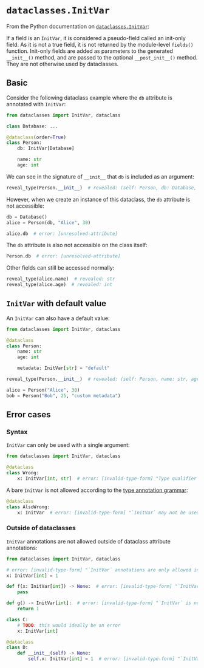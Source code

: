 # `dataclasses.InitVar`

From the Python documentation on [`dataclasses.InitVar`]:

If a field is an `InitVar`, it is considered a pseudo-field called an init-only field. As it is not
a true field, it is not returned by the module-level `fields()` function. Init-only fields are added
as parameters to the generated `__init__()` method, and are passed to the optional `__post_init__()`
method. They are not otherwise used by dataclasses.

## Basic

Consider the following dataclass example where the `db` attribute is annotated with `InitVar`:

```py
from dataclasses import InitVar, dataclass

class Database: ...

@dataclass(order=True)
class Person:
    db: InitVar[Database]

    name: str
    age: int
```

We can see in the signature of `__init__` that `db` is included as an argument:

```py
reveal_type(Person.__init__)  # revealed: (self: Person, db: Database, name: str, age: int) -> None
```

However, when we create an instance of this dataclass, the `db` attribute is not accessible:

```py
db = Database()
alice = Person(db, "Alice", 30)

alice.db  # error: [unresolved-attribute]
```

The `db` attribute is also not accessible on the class itself:

```py
Person.db  # error: [unresolved-attribute]
```

Other fields can still be accessed normally:

```py
reveal_type(alice.name)  # revealed: str
reveal_type(alice.age)  # revealed: int
```

## `InitVar` with default value

An `InitVar` can also have a default value:

```py
from dataclasses import InitVar, dataclass

@dataclass
class Person:
    name: str
    age: int

    metadata: InitVar[str] = "default"

reveal_type(Person.__init__)  # revealed: (self: Person, name: str, age: int, metadata: str = Literal["default"]) -> None

alice = Person("Alice", 30)
bob = Person("Bob", 25, "custom metadata")
```

## Error cases

### Syntax

`InitVar` can only be used with a single argument:

```py
from dataclasses import InitVar, dataclass

@dataclass
class Wrong:
    x: InitVar[int, str]  # error: [invalid-type-form] "Type qualifier `InitVar` expected exactly 1 argument, got 2"
```

A bare `InitVar` is not allowed according to the [type annotation grammar]:

```py
@dataclass
class AlsoWrong:
    x: InitVar  # error: [invalid-type-form] "`InitVar` may not be used without a type argument"
```

### Outside of dataclasses

`InitVar` annotations are not allowed outside of dataclass attribute annotations:

```py
from dataclasses import InitVar, dataclass

# error: [invalid-type-form] "`InitVar` annotations are only allowed in class-body scopes"
x: InitVar[int] = 1

def f(x: InitVar[int]) -> None:  # error: [invalid-type-form] "`InitVar` is not allowed in function parameter annotations"
    pass

def g() -> InitVar[int]:  # error: [invalid-type-form] "`InitVar` is not allowed in function return type annotations"
    return 1

class C:
    # TODO: this would ideally be an error
    x: InitVar[int]

@dataclass
class D:
    def __init__(self) -> None:
        self.x: InitVar[int] = 1  # error: [invalid-type-form] "`InitVar` annotations are not allowed for non-name targets"
```

[type annotation grammar]: https://typing.python.org/en/latest/spec/annotations.html#type-and-annotation-expressions
[`dataclasses.initvar`]: https://docs.python.org/3/library/dataclasses.html#dataclasses.InitVar
